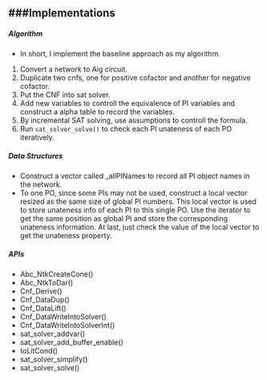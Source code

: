 ###Implementations
---
##### Algorithm
-	In short, I implement the baseline approach as my algorithm.
1. Convert a network to Aig circuit.
2. Duplicate two cnfs, one for positive cofactor and another for negative cofactor.
3. Put the CNF into sat solver.
4. Add new variables to controll the equivalence of PI variables and construct a alpha table to record the variables.
5. By incremental SAT solving, use assumptions to controll the formula. 
5. Run `sat_solver_solve()`  to check each PI unateness of each PO iteratively.

##### Data Structures
- Construct a vector called _allPINames to record all PI object names in the network.
- To one PO, since some PIs may not be used, construct a local vector resized as the same size of global PI numbers. This local vector is used to store unateness info of each PI to this single PO. Use the iterator to get the same position as global PI and store the corresponding unateness information. At last, just check the value of the local vector to get the unateness property.


##### APIs
- Abc_NtkCreateCone()
- Abc_NtkToDar()
- Cnf_Derive()
- Cnf_DataDup()
- Cnf_DataLift()
- Cnf_DataWriteIntoSolver()
- Cnf_DataWriteIntoSolverInt()
- sat_solver_addvar()
- sat_solver_add_buffer_enable()
- toLitCond()
- sat_solver_simplify()
- sat_solver_solve()